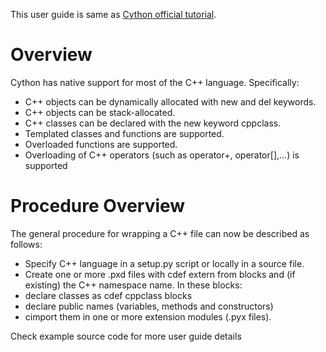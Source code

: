 This user guide is same as [Cython official tutorial](http://docs.cython.org/en/latest/src/userguide/wrapping_CPlusPlus.html).

# Overview
Cython has native support for most of the C++ language. Specifically:
- C++ objects can be dynamically allocated with new and del keywords.
- C++ objects can be stack-allocated.
- C++ classes can be declared with the new keyword cppclass.
- Templated classes and functions are supported.
- Overloaded functions are supported.
- Overloading of C++ operators (such as operator+, operator[],…) is supported

# Procedure Overview
The general procedure for wrapping a C++ file can now be described as follows:

- Specify C++ language in a setup.py script or locally in a source file.
- Create one or more .pxd files with cdef extern from blocks and (if existing) the C++ namespace name. In these blocks:
 - declare classes as cdef cppclass blocks
 - declare public names (variables, methods and constructors)
- cimport them in one or more extension modules (.pyx files).


Check example source code for more user guide details